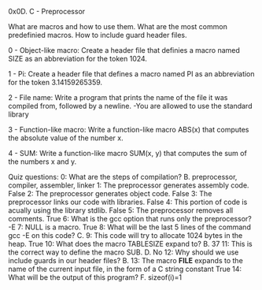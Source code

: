 0x0D. C - Preprocessor

What are macros and how to use them.
What are the most common predefinied macros.
How to include guard header files.

0 - Object-like macro:
	Create a header file that definies a macro named SIZE as an
	abbreviation for the token 1024.

1 - Pi:
	Create a header file that defines a macro named PI as an
	abbreviation for the token 3.14159265359.

2 - File name:
	Write a program that prints the name of the file it was compiled
	from, followed by a newline.
	-You are allowed to use the standard library

3 - Function-like macro:
	Write a function-like macro ABS(x) that computes the absolute
	value of the number x.

4 - SUM:
	Write a function-like macro SUM(x, y) that computes the sum
	of the numbers x and y.

Quiz questions:
0: What are the steps of compilation?
	B. preprocessor, compiler, assembler, linker
1: The preprocessor generates assembly code.
	False
2: The preprocessor generates object code.
	False
3: The preprocessor links our code with libraries.
	False
4: This portion of code is acually using the library stdlib.
	False
5: The preprocessor removes all comments.
	True
6: What is the gcc option that runs only the preprocessor?
	-E
7: NULL is a macro.
	True
8: What will be the last 5 lines of the command gcc -E on this code?
	C.
9: This code will try to allocate 1024 bytes in the heap.
	True
10: What does the macro TABLESIZE expand to?
	B. 37
11: This is the correct way to define the macro SUB.
	D. No
12: Why should we use include guards in our header files?
	B.
13: The macro __FILE__ expands to the name of the current input file, 
    in the form of a C string constant
	True
14: What will be the output of this program?
	F. sizeof(i)=1
